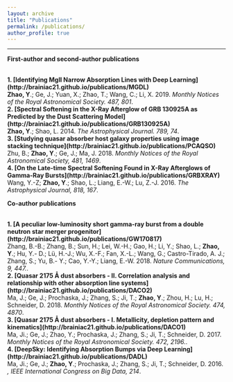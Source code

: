 ```yaml
---
layout: archive
title: "Publications"
permalink: /publications/
author_profile: true
---
```

---
<b>First-author and second-author publications</b>

<br>
<b>1. [Identifying MgII Narrow Absorption Lines with Deep Learning](http://brainiac21.github.io/publications/MGDL)</b> <br> 
<b>Zhao, Y</b>.; Ge, J.; Yuan, X.; Zhao, T.; Wang, C.; Li, X. 2019.
<i>Monthly Notices of the Royal Astronomical Society. 487, 801</i>.

<br>
<b>2. [Spectral Softening in the X-Ray Afterglow of GRB 130925A as Predicted by the Dust
Scattering Model](http://brainiac21.github.io/publications/GRB130925A)</b> <br> 
<b>Zhao, Y</b>.; Shao, L. 2014.
<i>The Astrophysical Journal. 789, 74</i>.

<br>
<b>3. [Studying quasar absorber host galaxy properties using image stacking technique](http://brainiac21.github.io/publications/PCAQSO)</b> <br> 
Zhu, B.; <b>Zhao, Y</b>.; Ge, J.; Ma, J. 2018.
<i>Monthly Notices of the Royal Astronomical Society, 481, 1469</i>.


<br>
<b>4. [On the Late-time Spectral Softening Found in X-Ray Afterglows of Gamma-Ray Bursts](http://brainiac21.github.io/publications/GRBXRAY)</b> <br> 
Wang, Y.-Z; <b>Zhao, Y</b>.; Shao, L.; Liang, E.-W.; Lu, Z.-J. 2016.
<i>The Astrophysical Journal, 818, 167</i>.

<b>Co-author publications</b>

<br>
<b>1. [A peculiar low-luminosity short gamma-ray burst from a double neutron star merger
progenitor](http://brainiac21.github.io/publications/GW170817)</b> <br> 
Zhang, B.-B.; Zhang, B.; Sun, H.; Lei, W.-H.; Gao, H.; Li, Y.; Shao, L.; <b>Zhao, Y</b>.; Hu, Y.-
D.; Lü, H.-J.; Wu, X.-F.; Fan, X.-L.; Wang, G.; Castro-Tirado, A. J.; Zhang, S.; Yu, B.-
Y.; Cao, Y.-Y.; Liang, E.-W. 2018.
<i>Nature Communications, 9, 447.</i>.

<br>
<b>2. [Quasar 2175 Å dust absorbers - II. Correlation analysis and relationship with other
absorption line systems](http://brainiac21.github.io/publications/DACO2)</b> <br> 
Ma, J.; Ge, J.; Prochaska, J.; Zhang, S.; Ji, T.; <b>Zhao, Y</b>.; Zhou, H.; Lu, H.; Schneider,
D. 2018.
<i>Monthly Notices of the Royal Astronomical Society. 474, 4870</i>.

<br>
<b>3. [Quasar 2175 Å dust absorbers - I. Metallicity, depletion pattern and kinematics](http://brainiac21.github.io/publications/DACO1)</b> <br> 
Ma, Ji.; Ge, J.; Zhao, Y.; Prochaska, J.; Zhang, S.; Ji, T.; Schneider, D. 2017.
<i>Monthly Notices of the Royal Astronomical Society. 472, 2196.</i>.

<br>
<b>4. [DeepSky: Identifying Absorption Bumps via Deep Learning](http://brainiac21.github.io/publications/DADL)</b> <br> 
Ma, Ji.; Ge, J.; <b>Zhao, Y</b>.; Prochaska, J.; Zhang, S.; Ji, T.; Schneider, D. 2016.
<i>, IEEE International Congress on Big Data, 214</i>.



